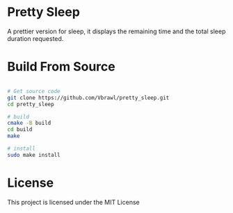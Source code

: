 
# Pretty Sleep

A prettier version for sleep, it displays the remaining time and the total sleep duration requested.

# Build From Source

```bash

# Get source code
git clone https://github.com/Vbrawl/pretty_sleep.git
cd pretty_sleep

# build
cmake -B build
cd build
make

# install
sudo make install

```


# License

This project is licensed under the MIT License
